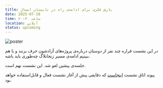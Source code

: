 ```yaml
---
title: بارش فکری برای ادامه‌ی راه در تابستان امسال
date: 2025-07-18
time: ساعت ۲۰:۳۰
location: آنلاین
status: upcoming
---
```



![poster](session9_poster.jpg)

در این نشست قراره چند نفر از دوستان درباره‌ی پروژه‌های آزادشون حرف بزنند و با هم ببینیم ادامه‌ی مسیر زنجانلاگ چه‌طوری باید باشه.

جلسه‌ی پیشین لغو شد. این نشست نهم است.

پیوند اتاق نشست [اینجاست](https://engage.shatel.com/b/yku-rev-1br-vxf) که دقایقی پیش از آغاز نشست فعال و قابل‌استفاده خواهد بود.
